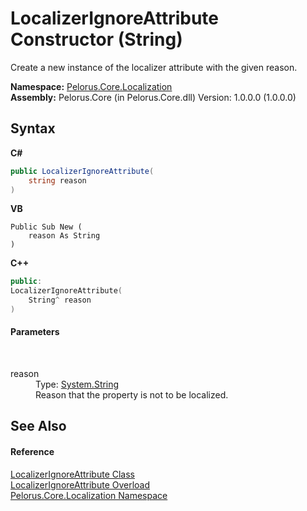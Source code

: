 # LocalizerIgnoreAttribute Constructor (String)
 

Create a new instance of the localizer attribute with the given reason.

**Namespace:**&nbsp;<a href="99F211A">Pelorus.Core.Localization</a><br />**Assembly:**&nbsp;Pelorus.Core (in Pelorus.Core.dll) Version: 1.0.0.0 (1.0.0.0)

## Syntax

**C#**<br />
``` C#
public LocalizerIgnoreAttribute(
	string reason
)
```

**VB**<br />
``` VB
Public Sub New ( 
	reason As String
)
```

**C++**<br />
``` C++
public:
LocalizerIgnoreAttribute(
	String^ reason
)
```


#### Parameters
&nbsp;<dl><dt>reason</dt><dd>Type: <a href="http://msdn2.microsoft.com/en-us/library/s1wwdcbf" target="_blank">System.String</a><br />Reason that the property is not to be localized.</dd></dl>

## See Also


#### Reference
<a href="3EBC699A">LocalizerIgnoreAttribute Class</a><br /><a href="34405319">LocalizerIgnoreAttribute Overload</a><br /><a href="99F211A">Pelorus.Core.Localization Namespace</a><br />